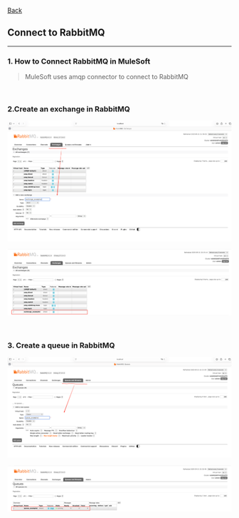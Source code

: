 [Back](README.md)

## Connect to RabbitMQ

<hr>


### 1. How to Connect RabbitMQ in MuleSoft

> MuleSoft uses amqp connector to connect to RabbitMQ

&nbsp;


### 2.Create an exchange in RabbitMQ

![create exchange](https://raw.githubusercontent.com/Elliot518/mcp-oss-tech/refs/heads/main/mulesoft/rabbitmq/create_exchange_rabbitmq.png)


![create exchange1](https://raw.githubusercontent.com/Elliot518/mcp-oss-tech/refs/heads/main/mulesoft/rabbitmq/create_exchagne_rabbitmq1.png)

&nbsp;


### 3. Create a queue in RabbitMQ

![create queue](https://raw.githubusercontent.com/Elliot518/mcp-oss-tech/refs/heads/main/mulesoft/rabbitmq/create_queue_rabbitmq.png)

![create queue1](https://raw.githubusercontent.com/Elliot518/mcp-oss-tech/refs/heads/main/mulesoft/rabbitmq/create_queue_rabbitmq1.png)
